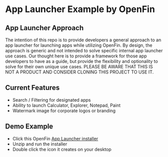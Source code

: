 # App Launcher Example by OpenFin

## App Launcher Approach
The intention of this repo is to provide developers a general approach to an app launcher for launching apps while utilizing OpenFin. By design, the approach is generic and not intended to solve specific internal app launcher use cases. Our thought here is to provide a framework for those app developers to have as a guide, but provide the flexibility and optionality to solve for their own unique use cases. PLEASE BE AWARE THAT THIS IS NOT A PRODUCT AND CONSIDER CLONING THIS PROJECT TO USE IT. 

## Current Features
* Search / Filtering for designated apps
* Ability to launch Calculator, Explorer, Notepad, Paint
* Watermark image for corporate logos or branding

## Demo Example
* Click this OpenFin [App Launcher installer](https://dl.openfin.co/services/download?fileName=app-launchpad&config=http://openfin.github.io/app-launchpad/app.json)
* Unzip and run the installer
* Double click the icon it creates on your desktop
